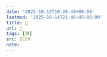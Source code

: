 ```yaml
---
date: '2025-10-13T10:26:49+08:00'
lastmod: '2025-10-14T21:46:45-08:00'
title: 􀤐
url: 􀤐
tags: [濟]
src: DCCV
note:
---
```

